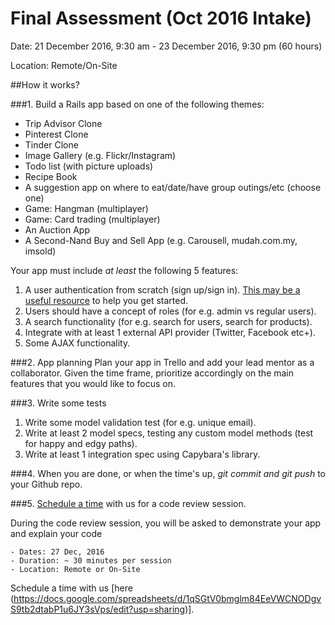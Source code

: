 # Final Assessment (Oct 2016 Intake)

Date: 21 December 2016, 9:30 am - 23 December 2016, 9:30 pm (60 hours)

Location: Remote/On-Site

##How it works?

###1. Build a Rails app based on one of the following themes: 

* Trip Advisor Clone
* Pinterest Clone
* Tinder Clone
* Image Gallery (e.g. Flickr/Instagram)
* Todo list (with picture uploads)
* Recipe Book
* A suggestion app on where to eat/date/have group outings/etc (choose one)
* Game: Hangman (multiplayer)
* Game: Card trading (multiplayer)
* An Auction App
* A Second-Nand Buy and Sell App (e.g. Carousell, mudah.com.my, imsold)

Your app must include *at least* the following 5 features:

1. A user authentication from scratch (sign up/sign in). [This may be a useful resource](http://guides.rubyonrails.org/action_controller_overview.html#session) to help you get started.
2. Users should have a concept of roles (for e.g. admin vs regular users).
3. A search functionality (for e.g. search for users, search for products).
4. Integrate with at least 1 external API provider (Twitter, Facebook etc+).
5. Some AJAX functionality.


###2. App planning
Plan your app in Trello and add your lead mentor as a collaborator. Given the time frame, prioritize accordingly on the main features that you would like to focus on.


###3. Write some tests
1. Write some model validation test (for e.g. unique email).
2. Write at least 2 model specs, testing any custom model methods (test for happy and edgy paths).
3. Write at least 1 integration spec using Capybara's library.


###4. When you are done, or when the time's up, *git commit and git push* to your Github repo.


###5. [Schedule a time](https://docs.google.com/spreadsheets/d/1qSGtV0bmglm84EeVWCNODgvS9tb2dtabP1u6JY3sVps/edit?usp=sharing) with us for a code review session.

During the code review session, you will be asked to demonstrate your app and explain your code

```
- Dates: 27 Dec, 2016
- Duration: ~ 30 minutes per session 
- Location: Remote or On-Site
```

Schedule a time with us [here (https://docs.google.com/spreadsheets/d/1qSGtV0bmglm84EeVWCNODgvS9tb2dtabP1u6JY3sVps/edit?usp=sharing)].
